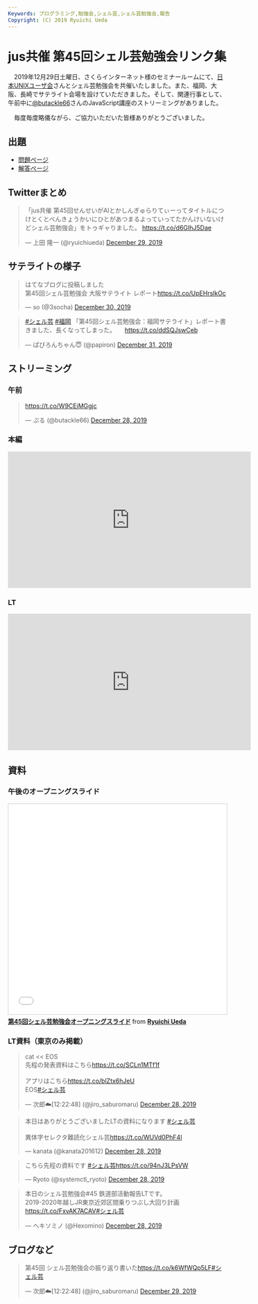 ```yaml
---
Keywords: プログラミング,勉強会,シェル芸,シェル芸勉強会,報告
Copyright: (C) 2019 Ryuichi Ueda
---
```


# jus共催 第45回シェル芸勉強会リンク集

　2019年12月29日土曜日、さくらインターネット様のセミナールームにて、[日本UNIXユーザ会](https://www.jus.or.jp/)さんとシェル芸勉強会を共催いたしました。また、福岡、大阪、長崎でサテライト会場を設けていただきました。そして、関連行事として、午前中に[@butackle66](https://twitter.com/butackle66)さんのJavaScript講座のストリーミングがありました。


　毎度毎度略儀ながら、ご協力いただいた皆様ありがとうございました。


## 出題

* [問題ページ](/?post=20191228_shellgei_45_q)
* [解答ページ](/?post=20191228_shellgei_45)

## Twitterまとめ

<blockquote class="twitter-tweet" data-partner="tweetdeck"><p lang="ja" dir="ltr">「jus共催 第45回せんせいがAIとかしんぎゅらりてぃーってタイトルにつけとくとべんきょうかいにひとがあつまるよっていってたかんけいないけどシェル芸勉強会」をトゥギャりました。 <a href="https://t.co/d6GIhJ5Dae">https://t.co/d6GIhJ5Dae</a></p>&mdash; 上田 隆一 (@ryuichiueda) <a href="https://twitter.com/ryuichiueda/status/1211095750131585024?ref_src=twsrc%5Etfw">December 29, 2019</a></blockquote>
<script async src="https://platform.twitter.com/widgets.js" charset="utf-8"></script>


## サテライトの様子

<blockquote class="twitter-tweet" data-partner="tweetdeck"><p lang="ja" dir="ltr">はてなブログに投稿しました<br>第45回シェル芸勉強会 大阪サテライト レポート<a href="https://t.co/UpEHrslkOc">https://t.co/UpEHrslkOc</a></p>&mdash; so (@3socha) <a href="https://twitter.com/3socha/status/1211564066633728000?ref_src=twsrc%5Etfw">December 30, 2019</a></blockquote>
<script async src="https://platform.twitter.com/widgets.js" charset="utf-8"></script>


<blockquote class="twitter-tweet" data-partner="tweetdeck"><p lang="ja" dir="ltr"><a href="https://twitter.com/hashtag/%E3%82%B7%E3%82%A7%E3%83%AB%E8%8A%B8?src=hash&amp;ref_src=twsrc%5Etfw">#シェル芸</a> <a href="https://twitter.com/hashtag/%E7%A6%8F%E5%B2%A1?src=hash&amp;ref_src=twsrc%5Etfw">#福岡</a> 「第45回シェル芸勉強会：福岡サテライト」レポート書きました、長くなってしまった。　　<a href="https://t.co/ddSQJswCeb">https://t.co/ddSQJswCeb</a></p>&mdash; ぱぴろんちゃん😇 (@papiron) <a href="https://twitter.com/papiron/status/1211894817195585536?ref_src=twsrc%5Etfw">December 31, 2019</a></blockquote>
<script async src="https://platform.twitter.com/widgets.js" charset="utf-8"></script>


## ストリーミング

### 午前

<blockquote class="twitter-tweet"><p lang="und" dir="ltr"><a href="https://t.co/W9CEjMGgjc">https://t.co/W9CEjMGgjc</a></p>&mdash; ぷる (@butackle66) <a href="https://twitter.com/butackle66/status/1210717893295427588?ref_src=twsrc%5Etfw">December 28, 2019</a></blockquote> <script async src="https://platform.twitter.com/widgets.js" charset="utf-8"></script>

### 本編

<iframe width="560" height="315" src="https://www.youtube.com/embed/TCDH0Cy_DFM" frameborder="0" allow="accelerometer; autoplay; encrypted-media; gyroscope; picture-in-picture" allowfullscreen></iframe>

### LT

<iframe width="560" height="315" src="https://www.youtube.com/embed/GSuYNKXJ1qg?start=99" frameborder="0" allow="accelerometer; autoplay; encrypted-media; gyroscope; picture-in-picture" allowfullscreen></iframe>

## 資料

### 午後のオープニングスライド

<iframe src="//www.slideshare.net/slideshow/embed_code/key/NzgFaTRtrIyort" width="595" height="485" frameborder="0" marginwidth="0" marginheight="0" scrolling="no" style="border:1px solid #CCC; border-width:1px; margin-bottom:5px; max-width: 100%;" allowfullscreen> </iframe> <div style="margin-bottom:5px"> <strong> <a href="//www.slideshare.net/ryuichiueda/45-212278408" title="第45回シェル芸勉強会オープニングスライド" target="_blank">第45回シェル芸勉強会オープニングスライド</a> </strong> from <strong><a href="https://www.slideshare.net/ryuichiueda" target="_blank">Ryuichi Ueda</a></strong> </div>


### LT資料（東京のみ掲載）

<blockquote class="twitter-tweet"><p lang="ja" dir="ltr">cat &lt;&lt; EOS<br>先程の発表資料はこちら<a href="https://t.co/SCLn1MTf1f">https://t.co/SCLn1MTf1f</a><br><br>アプリはこちら<a href="https://t.co/blZtx6hJeU">https://t.co/blZtx6hJeU</a><br>EOS<a href="https://twitter.com/hashtag/%E3%82%B7%E3%82%A7%E3%83%AB%E8%8A%B8?src=hash&amp;ref_src=twsrc%5Etfw">#シェル芸</a></p>&mdash; 次郎☁️[12:22:48] (@jiro_saburomaru) <a href="https://twitter.com/jiro_saburomaru/status/1210839098522365952?ref_src=twsrc%5Etfw">December 28, 2019</a></blockquote> <script async src="https://platform.twitter.com/widgets.js" charset="utf-8"></script>

<blockquote class="twitter-tweet"><p lang="ja" dir="ltr">本日はありがとうございましたLTの資料になります <a href="https://twitter.com/hashtag/%E3%82%B7%E3%82%A7%E3%83%AB%E8%8A%B8?src=hash&amp;ref_src=twsrc%5Etfw">#シェル芸</a><br><br>異体字セレクタ難読化シェル芸<a href="https://t.co/WUVd0PhF4l">https://t.co/WUVd0PhF4l</a></p>&mdash; kanata (@kanata201612) <a href="https://twitter.com/kanata201612/status/1210919040320860160?ref_src=twsrc%5Etfw">December 28, 2019</a></blockquote> <script async src="https://platform.twitter.com/widgets.js" charset="utf-8"></script>

<blockquote class="twitter-tweet"><p lang="ja" dir="ltr">こちら先程の資料です <a href="https://twitter.com/hashtag/%E3%82%B7%E3%82%A7%E3%83%AB%E8%8A%B8?src=hash&amp;ref_src=twsrc%5Etfw">#シェル芸</a><a href="https://t.co/94nJ3LPsVW">https://t.co/94nJ3LPsVW</a></p>&mdash; Ryoto (@systemctl_ryoto) <a href="https://twitter.com/systemctl_ryoto/status/1210855634029043717?ref_src=twsrc%5Etfw">December 28, 2019</a></blockquote> <script async src="https://platform.twitter.com/widgets.js" charset="utf-8"></script>

<blockquote class="twitter-tweet"><p lang="ja" dir="ltr">本日のシェル芸勉強会#45 鉄道部活動報告LTです。<br>2019-2020年越しJR東京近郊区間乗りつぶし大回り計画<a href="https://t.co/FxvAK7ACAV">https://t.co/FxvAK7ACAV</a><a href="https://twitter.com/hashtag/%E3%82%B7%E3%82%A7%E3%83%AB%E8%8A%B8?src=hash&amp;ref_src=twsrc%5Etfw">#シェル芸</a></p>&mdash; ヘキソミノ (@Hexomino) <a href="https://twitter.com/Hexomino/status/1210903399316606976?ref_src=twsrc%5Etfw">December 28, 2019</a></blockquote> <script async src="https://platform.twitter.com/widgets.js" charset="utf-8"></script>


## ブログなど


<blockquote class="twitter-tweet"><p lang="ja" dir="ltr">第45回 シェル芸勉強会の振り返り書いた<a href="https://t.co/k6WfWQp5LF">https://t.co/k6WfWQp5LF</a><a href="https://twitter.com/hashtag/%E3%82%B7%E3%82%A7%E3%83%AB%E8%8A%B8?src=hash&amp;ref_src=twsrc%5Etfw">#シェル芸</a></p>&mdash; 次郎☁️[12:22:48] (@jiro_saburomaru) <a href="https://twitter.com/jiro_saburomaru/status/1211092735198806017?ref_src=twsrc%5Etfw">December 29, 2019</a></blockquote> <script async src="https://platform.twitter.com/widgets.js" charset="utf-8"></script>
